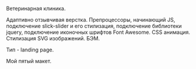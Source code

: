 Ветеринарная клиника.

Адаптивно отзывчивая верстка. Препроцессоры, начинающий JS, подключение slick-slider и его стилизация, подключение библиотеки jquery, подключение иконочных шрифтов Font Awesome. CSS анимация. Стилизация SVG изображений. БЭМ.

Тип - landing page.

Мой пятый макет.
